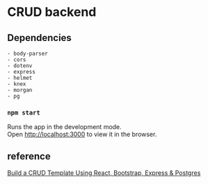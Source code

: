 # CRUD backend

## Dependencies
```
- body-parser
- cors
- dotenv
- express
- helmet
- knex
- morgan
- pg
```

### `npm start`

Runs the app in the development mode.<br />
Open [http://localhost:3000](http://localhost:3000) to view it in the browser.


## reference

[Build a CRUD Template Using React, Bootstrap, Express & Postgres][medium]

[medium]: https://medium.com/@olinations/build-a-crud-template-using-react-bootstrap-express-postgres-9f84cc444438

